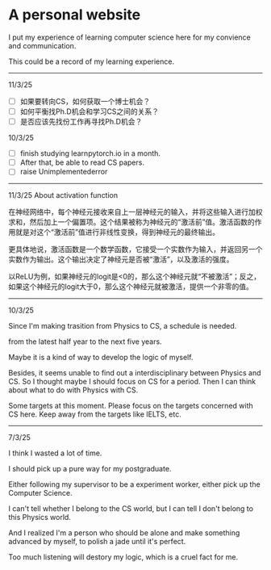 # A personal website
I put my experience of learning computer science here for my convience and communication.

This could be a record of my learning experience.

---
11/3/25

- [ ] 如果要转向CS，如何获取一个博士机会？
- [ ] 如何平衡找Ph.D机会和学习CS之间的关系？
- [ ] 是否应该先找份工作再寻找Ph.D机会？

10/3/25
- [ ] finish studying learnpytorch.io in a month.
- [ ] After that, be able to read CS papers.
- [ ] raise Unimplementederror

---
11/3/25
About activation function

在神经网络中，每个神经元接收来自上一层神经元的输入，并将这些输入进行加权求和，然后加上一个偏置项。这个结果被称为神经元的“激活前”值。激活函数的作用就是对这个“激活前”值进行非线性变换，得到神经元的最终输出。

更具体地说，激活函数是一个数学函数，它接受一个实数作为输入，并返回另一个实数作为输出。这个输出决定了神经元是否被“激活”，以及激活的强度。

以ReLU为例，如果神经元的logit是<0的，那么这个神经元就“不被激活”；反之，如果这个神经元的logit大于0，那么这个神经元就被激活，提供一个非零的值。

---
10/3/25

Since I'm making trasition from Physics to CS, a schedule is needed.

from the latest half year to the next five years.

Maybe it is a kind of way to develop the logic of myself.

Besides, it seems unable to find out a interdisciplinary between Physics and CS. 
So I thought maybe I should focus on CS for a period.
Then I can think about what to do with Physics with CS.

Some targets at this moment. 
Please focus on the targets concerned with CS here.
Keep away from the targets like IELTS, etc.

---
7/3/25

I think I wasted a lot of time. 

I should pick up a pure way for my postgraduate.

Either following my supervisor to be a experiment worker, either pick up the Computer Science.

I can't tell whether I belong to the CS world, but I can tell I don't belong to this Physics world.

And I realized I'm a person who should be alone and make something advanced by myself, to polish a jade until it's perfect. 

Too much listening will destory my logic, which is a cruel fact for me.
